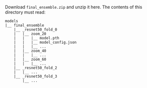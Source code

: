 Download `final_ensemble.zip` and unzip it here. The contents of this directory must read:

```
models
|__ final_ensemble
    |__ _resnet50_fold_0
    |   |__ zoom_20
    |   |   |__ model.pth
    |   |   |__ model_config.json
    |   |   |__ ...
    |   |__ zoom_40
    |   |   |__ ...
    |   |__ zoom_60
    |   |   |__ ...
    |__ _resnet50_fold_2
    |   |__ ...
    |__ _resnet50_fold_3
        |__ ...
```